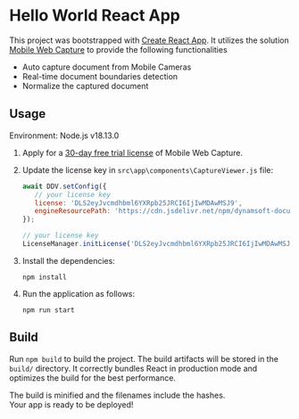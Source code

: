 # Hello World React App

This project was bootstrapped with [Create React App](https://github.com/facebook/create-react-app). It utilizes the solution [Mobile Web Capture](https://www.dynamsoft.com/use-cases/mobile-web-capture-sdk/?utm_content=nav-solutions) to provide the following functionalities

- Auto capture document from Mobile Cameras
- Real-time document boundaries detection
- Normalize the captured document

## Usage

Environment: Node.js v18.13.0

1. Apply for a [30-day free trial license](https://www.dynamsoft.com/customer/license/trialLicense?product=mwc) of Mobile Web Capture.

2. Update the license key in `src\app\components\CaptureViewer.js` file:

   ```javascript
   await DDV.setConfig({
      // your license key
      license: 'DLS2eyJvcmdhbml6YXRpb25JRCI6IjIwMDAwMSJ9', 
      engineResourcePath: 'https://cdn.jsdelivr.net/npm/dynamsoft-document-viewer@1.0.0/dist/engine'
   });
   
   // your license key
   LicenseManager.initLicense('DLS2eyJvcmdhbml6YXRpb25JRCI6IjIwMDAwMSJ9'); 
   ```

3. Install the dependencies:

   ```
   npm install
   ```

4. Run the application as follows:

   ```
   npm run start
   ```

## Build

Run `npm build` to build the project. The build artifacts will be stored in the `build/` directory. 
It correctly bundles React in production mode and optimizes the build for the best performance.

The build is minified and the filenames include the hashes.<br />
Your app is ready to be deployed!
